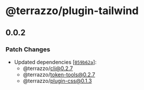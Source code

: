 # @terrazzo/plugin-tailwind

## 0.0.2

### Patch Changes

- Updated dependencies [[`059b62a`](https://github.com/terrazzoapp/terrazzo/commit/059b62a95d1a7ec9667baef3dc695200a454eb61)]:
  - @terrazzo/cli@0.2.7
  - @terrazzo/token-tools@0.2.7
  - @terrazzo/plugin-css@0.1.3
